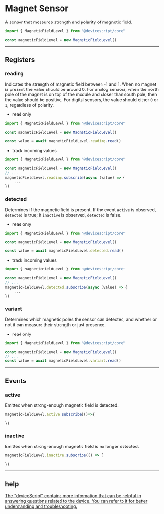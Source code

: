 # Magnet Sensor

A sensor that measures strength and polarity of magnetic field.

```ts
import { MagneticFieldLevel } from "@devicescript/core"

const magneticFieldLevel = new MagneticFieldLevel()
```

---

## Registers

### reading

Indicates the strength of magnetic field between -1 and 1. When no magnet is present the value should be around 0. For analog sensors, when the north pole of the magnet is on top of the module and closer than south pole, then the value should be positive. For digital sensors, the value should either `0` or `1`, regardless of polarity.

* read only

```typeScript
import { MagneticFieldLevel } from "@devicescript/core"

const magneticFieldLevel = new MagneticFieldLevel()

const value = await magneticFieldLevel.reading.read()
```

* track incoming values

```typescript
import { MagneticFieldLevel } from "@devicescript/core"

const magneticFieldLevel = new MagneticFieldLevel()
// ...
magneticFieldLevel.reading.subscribe(async (value) => {
    ...
})
```

### detected

Determines if the magnetic field is present. If the event `active` is observed, `detected` is true; if `inactive` is observed, `detected` is false.

* read only

```typeScript
import { MagneticFieldLevel } from "@devicescript/core"

const magneticFieldLevel = new MagneticFieldLevel()

const value = await magneticFieldLevel.detected.read()
```

* track incoming values

```typescript
import { MagneticFieldLevel } from "@devicescript/core"

const magneticFieldLevel = new MagneticFieldLevel()
// ...
magneticFieldLevel.detected.subscribe(async (value) => {
    ...
})
```

### variant

Determines which magnetic poles the sensor can detected, and whether or not it can measure their strength or just presence.

* read only

```typescript
import { MagneticFieldLevel } from "@devicescript/core"

const magneticFieldLevel = new MagneticFieldLevel()
// ...
const value = await magneticFieldLevel.variant.read()
```

---

## Events

### active

Emitted when strong-enough magnetic field is detected.

```typescript
magneticFieldLevel.active.subscribe(()=>{

})
```

### inactive

Emitted when strong-enough magnetic field is no longer detected.

```typescript
magneticFieldLevel.inactive.subscribe(() => {

})
```

---

## help

[The &#34;deviceScript&#34; contains more information that can be helpful in answering questions related to the device. You can refer to it for better understanding and troubleshooting.](https://microsoft.github.io/devicescript/)
